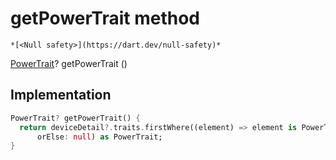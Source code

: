 


# getPowerTrait method




    *[<Null safety>](https://dart.dev/null-safety)*




[PowerTrait](https://yonomi.co/yonomi-sdk/PowerTrait-class.html)? getPowerTrait
()








## Implementation

```dart
PowerTrait? getPowerTrait() {
  return deviceDetail?.traits.firstWhere((element) => element is PowerTrait,
      orElse: null) as PowerTrait;
}
```







